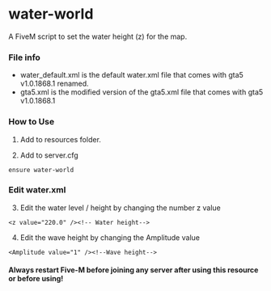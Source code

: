 # water-world
A FiveM script to set the water height (z) for the map.

### File info
 - water_default.xml is the default water.xml file that comes with gta5 v1.0.1868.1 renamed.
 - gta5.xml is the modified version of the gta5.xml file that comes with gta5 v1.0.1868.1

### How to Use

  1. Add to resources folder.

  2. Add to server.cfg
  
    ensure water-world
    
### Edit water.xml

  3. Edit the water level / height by changing the number z value
  
    <z value="220.0" /><!-- Water height-->
  
  4. Edit the wave height by changing the Amplitude value
  
    <Amplitude value="1" /><!--Wave height-->
    
    
    
   #### Always restart Five-M before joining any server after using this resource or before using!
